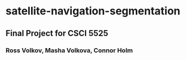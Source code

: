 # satellite-navigation-segmentation

## Final Project for CSCI 5525
### Ross Volkov, Masha Volkova, Connor Holm
